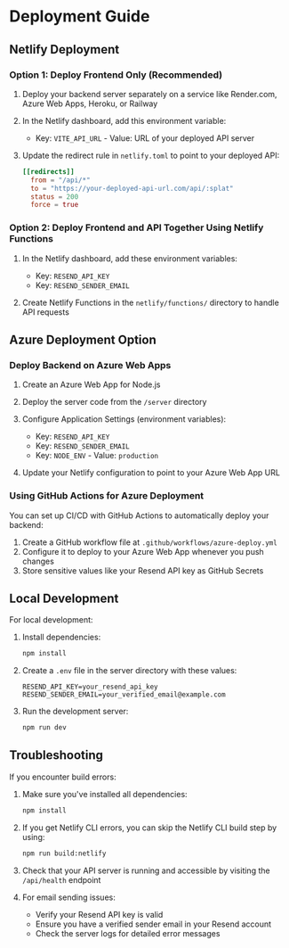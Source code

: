 # Deployment Guide

## Netlify Deployment

### Option 1: Deploy Frontend Only (Recommended)

1. Deploy your backend server separately on a service like Render.com, Azure Web Apps, Heroku, or Railway
2. In the Netlify dashboard, add this environment variable:

   - Key: `VITE_API_URL` - Value: URL of your deployed API server

3. Update the redirect rule in `netlify.toml` to point to your deployed API:
   ```toml
   [[redirects]]
     from = "/api/*"
     to = "https://your-deployed-api-url.com/api/:splat"
     status = 200
     force = true
   ```

### Option 2: Deploy Frontend and API Together Using Netlify Functions

1. In the Netlify dashboard, add these environment variables:

   - Key: `RESEND_API_KEY`
   - Key: `RESEND_SENDER_EMAIL`

2. Create Netlify Functions in the `netlify/functions/` directory to handle API requests

## Azure Deployment Option

### Deploy Backend on Azure Web Apps

1. Create an Azure Web App for Node.js
2. Deploy the server code from the `/server` directory
3. Configure Application Settings (environment variables):

   - Key: `RESEND_API_KEY`
   - Key: `RESEND_SENDER_EMAIL`
   - Key: `NODE_ENV` - Value: `production`

4. Update your Netlify configuration to point to your Azure Web App URL

### Using GitHub Actions for Azure Deployment

You can set up CI/CD with GitHub Actions to automatically deploy your backend:

1. Create a GitHub workflow file at `.github/workflows/azure-deploy.yml`
2. Configure it to deploy to your Azure Web App whenever you push changes
3. Store sensitive values like your Resend API key as GitHub Secrets

## Local Development

For local development:

1. Install dependencies:

   ```bash
   npm install
   ```

2. Create a `.env` file in the server directory with these values:

   ```
   RESEND_API_KEY=your_resend_api_key
   RESEND_SENDER_EMAIL=your_verified_email@example.com
   ```

3. Run the development server:
   ```bash
   npm run dev
   ```

## Troubleshooting

If you encounter build errors:

1. Make sure you've installed all dependencies:

   ```bash
   npm install
   ```

2. If you get Netlify CLI errors, you can skip the Netlify CLI build step by using:

   ```bash
   npm run build:netlify
   ```

3. Check that your API server is running and accessible by visiting the `/api/health` endpoint

4. For email sending issues:
   - Verify your Resend API key is valid
   - Ensure you have a verified sender email in your Resend account
   - Check the server logs for detailed error messages
